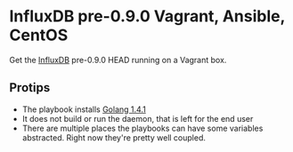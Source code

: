 # InfluxDB pre-0.9.0 Vagrant, Ansible, CentOS
Get the [InfluxDB](http://influxdb.com/) pre-0.9.0 HEAD running on a Vagrant box.

## Protips

* The playbook installs [Golang 1.4.1](https://golang.org/)
* It does not build or run the daemon, that is left for the end user
* There are multiple places the playbooks can have some variables abstracted. Right now they're pretty well coupled.

